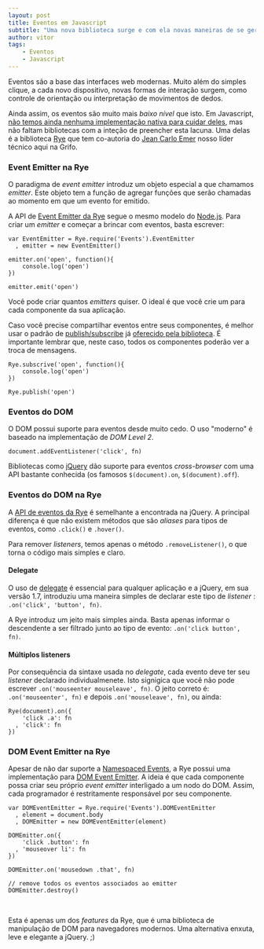 ```yaml
---
layout: post
title: Eventos em Javascript
subtitle: "Uma nova biblioteca surge e com ela novas maneiras de se gerenciar eventos do DOM"
author: vitor
tags:
    - Eventos
    - Javascript
---
```


Eventos são a base das interfaces web modernas. Muito além do simples clique, a cada novo dispositivo, novas formas de interação surgem, como controle de orientação ou interpretação de movimentos de dedos.

Ainda assim, os eventos são muito mais *baixo nível* que isto. Em Javascript, [não temos ainda nenhuma implementação nativa para cuidar deles](http://ricardo.cc/2012/08/09/Its-time-for-a-native-EventEmitter.html), mas não faltam bibliotecas com a inteção de preencher esta lacuna. Uma delas é a biblioteca [Rye](http://ryejs.com) que tem co-autoria do [Jean Carlo Emer](http://jcemer.com) nosso líder técnico aqui na Grifo.

### Event Emitter na Rye

O paradigma de *event emitter* introduz um objeto especial a que chamamos *emitter*. Este objeto tem a função de agregar funções que serão chamadas ao momento em que um evento for emitido.

A API de [Event Emitter da Rye](http://ryejs.com/#eventemitter) segue o mesmo modelo do [Node.js](http://nodejs.org/api/events.html). Para criar um *emitter* e começar a brincar com eventos, basta escrever:

    var EventEmitter = Rye.require('Events').EventEmitter
      , emitter = new EventEmitter()

    emitter.on('open', function(){
        console.log('open')
    })

    emitter.emit('open')

Você pode criar quantos *emitters* quiser. O ideal é que você crie um para cada componente da sua aplicação. 

Caso você precise compartilhar eventos entre seus componentes, é melhor usar o padrão de [publish/subscribe](http://msdn.microsoft.com/en-us/magazine/hh201955.aspx) já [oferecido pela biblioteca](http://ryejs.com/#events-ryesubscribe). É importante lembrar que, neste caso, todos os componentes poderão ver a troca de mensagens.

    Rye.subscrive('open', function(){
        console.log('open')
    }) 

    Rye.publish('open')


### Eventos do DOM

O DOM possui suporte para eventos desde muito cedo. O uso "moderno" é baseado na implementação de *DOM Level 2*.

    document.addEventListener('click', fn)

Bibliotecas como [jQuery](http://jquery.com) dão suporte para eventos *cross-browser* com uma API bastante conhecida (os famosos `$(document).on`, `$(document).off`). 

### Eventos do DOM na Rye

A [API de eventos da Rye](http://ryejs.com/#events) é semelhante a encontrada na jQuery. A principal diferença é que não existem métodos que são *aliases* para tipos de eventos, como `.click()` e `.hover()`. 

Para remover *listeners*, temos apenas o método `.removeListener()`, o que torna o código mais simples e claro.

#### Delegate

O uso de [delegate](http://api.jquery.com/delegate) é essencial para qualquer aplicação e a jQuery, em sua versão 1.7, introduziu uma maneira simples de declarar este tipo de *listener* : `.on('click', 'button', fn)`.

A Rye introduz um jeito mais simples ainda. Basta apenas informar o descendente a ser filtrado junto ao tipo de evento: `.on('click button', fn)`.

#### Múltiplos listeners

Por consequência da sintaxe usada no *delegate*, cada evento deve ter seu *listener* declarado individualmenete. Isto signigica que você não pode escrever `.on('mouseenter mouseleave', fn)`. O jeito correto é: `.on('mouseenter', fn)` e depois `.on('mouseleave', fn)`, ou ainda:

    Rye(document).on({
        'click .a': fn
      , 'click': fn
    })


### DOM Event Emitter na Rye

Apesar de não dar suporte a [Namespaced Events](http://docs.jquery.com/Namespaced_Events), a Rye possui uma implementação para [DOM Event Emitter](http://ryejs.com/#domeventemitter). A ideia é que cada componente possa criar seu próprio *event emitter* interligado a um nodo do DOM. Assim, cada programador é restritamente responsável por seu componente.

    var DOMEventEmitter = Rye.require('Events').DOMEventEmitter
      , element = document.body
      , DOMEmitter = new DOMEventEmitter(element)

    DOMEmitter.on({
        'click .button': fn
      , 'mouseover li': fn
    })

    DOMEmitter.on('mousedown .that', fn)

    // remove todos os eventos associados ao emitter
    DOMEmitter.destroy()

<br>

Esta é apenas um dos *features* da Rye, que é uma biblioteca de manipulação de DOM para navegadores modernos. Uma alternativa enxuta, leve e elegante a jQuery. ;)
